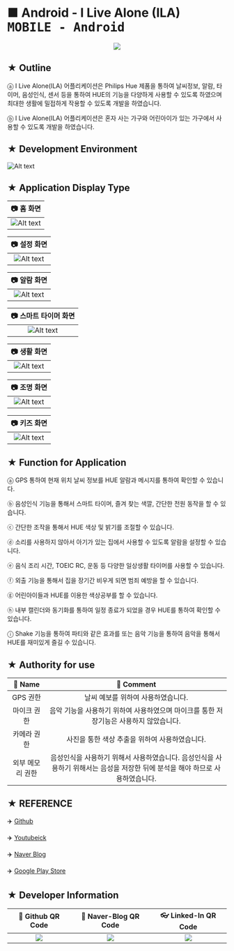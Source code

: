 # ■ Android - I Live Alone (ILA) <kbd>**MOBILE - Android**</kbd>

<p align="center">
  <img src="https://lh3.googleusercontent.com/a-qxc8KZxYr7HZxjRQ3DoKiY4qxfOHVj17kQFv6pmxLpTQW3AE3eGSYOIjmMxih34A=w300-rw">
</p>

## ★ Outline

ⓐ I Live Alone(ILA) 어플리케이션은 Philips Hue 제품을 통하여 날씨정보, 알람, 타이머, 음성인식, 센서 등을 통하여 HUE의 기능을 다양하게 사용할 수 있도록 하였으며 최대한 생활에 밀접하게 작용할 수 있도록 개발을 하였습니다.

ⓑ I Live Alone(ILA) 어플리케이션은 혼자 사는 가구와 어린아이가 있는 가구에서 사용할 수 있도록 개발을 하였습니다.

## ★ Development Environment

![Alt text](https://github.com/ChangYeop-Yang/Android-ILiveAlone/blob/master/App_Display/Envirments_display.JPG)

## ★ Application Display Type

|:camera: 홈 화면|
|:-------------:|
|![Alt text](https://github.com/ChangYeop-Yang/Android-ILiveAlone/blob/master/App_Display/Display_slide_1.JPG "Home Display")|

|:camera: 설정 화면|
|:---------------:|
|![Alt text](https://github.com/ChangYeop-Yang/Android-ILiveAlone/blob/master/App_Display/Display_slide_2.JPG "Setting Display")|

|:camera: 알람 화면|
|:---------------:|
|![Alt text](https://github.com/ChangYeop-Yang/Android-ILiveAlone/blob/master/App_Display/Display_slide_3.JPG "Alarm Display")|

|:camera: 스마트 타이머 화면|
|:-----------------------:|
|![Alt text](https://github.com/ChangYeop-Yang/Android-ILiveAlone/blob/master/App_Display/Display_slide_4.JPG "Timer Display")|

|:camera: 생활 화면|
|:---------------:|
|![Alt text](https://github.com/ChangYeop-Yang/Android-ILiveAlone/blob/master/App_Display/Display_slide_5.JPG "Life Display")|

|:camera: 조명 화면|
|:---------------:|
|![Alt text](https://github.com/ChangYeop-Yang/Android-ILiveAlone/blob/master/App_Display/Display_slide_6.JPG "Light Display")|

|:camera: 키즈 화면|
|:---------------:|
|![Alt text](https://github.com/ChangYeop-Yang/Android-ILiveAlone/blob/master/App_Display/Display_slide_7.JPG "Kids Display")|

## ★ Function for Application

ⓐ GPS 통하여 현재 위치 날씨 정보를 HUE 알람과 메시지를 통하여 확인할 수 있습니다.

ⓑ 음성인식 기능을 통해서 스마트 타이머, 즐겨 찾는 색깔, 간단한 전원 동작을 할 수 있습니다.

ⓒ 간단한 조작을 통해서 HUE 색상 및 밝기를 조절할 수 있습니다.

ⓓ 소리를 사용하지 않아서 아기가 있는 집에서 사용할 수 있도록 알람을 설정할 수 있습니다.

ⓔ 음식 조리 시간, TOEIC RC, 운동 등 다양한 일상생활 타이머를 사용할 수 있습니다.

ⓕ 외출 기능을 통해서 집을 장기간 비우게 되면 범죄 예방을 할 수 있습니다.

ⓖ 어린아이들과 HUE를 이용한 색상공부를 할 수 있습니다.

ⓗ 내부 캘린더와 동기화를 통하여 일정 종료가 되었을 경우 HUE를 통하여 확인할 수 있습니다.

ⓘ Shake 기능을 통하여 파티와 같은 효과를 또는 음악 기능을 통하여 음악을 통해서 HUE를 재미있게 즐길 수 있습니다.

## ★ Authority for use

|:book: Name|:book: Comment|
|:---------:|:------------:|
|GPS 권한|날씨 예보를 위하여 사용하였습니다.|
|마이크 권한|음악 기능을 사용하기 위하여 사용하였으며 마이크를 통한 저장기능은 사용하지 않았습니다.|
|카메라 권한|사진을 통한 색상 추출을 위하여 사용하였습니다.|
|외부 메모리 권한|음성인식을 사용하기 위해서 사용하였습니다. 음성인식을 사용하기 위해서는 음성을 저장한 뒤에 분석을 해야 하므로 사용하였습니다.|

## ★ REFERENCE

:airplane: [Github](https://github.com/ChangYeop-Yang/Android-ILiveAlone)

:airplane: [Youtubeick](https://www.youtube.com/playlist?list=PLrf5kzZX3bT_LKTkHsg3oM5lWKB3p-fld)

:airplane: [Naver Blog](http://yeop9657.blog.me/220574904345)

:airplane: [Google Play Store](https://play.google.com/store/apps/details?id=com.net.alone.ila)

## ★ Developer Information

|:rocket: Github QR Code|:pencil: Naver-Blog QR Code|:eyeglasses: Linked-In QR Code|
|:---------------------:|:-------------------------:|:----------------------------:|
|![](https://user-images.githubusercontent.com/20036523/50044128-60406880-00c2-11e9-8d57-ea1cb8e6b2a7.jpg)|![](https://user-images.githubusercontent.com/20036523/50044131-60d8ff00-00c2-11e9-818c-cf5ad97dc76e.jpg)|![](https://user-images.githubusercontent.com/20036523/50044130-60d8ff00-00c2-11e9-991a-107bffa2bf57.jpg)|
